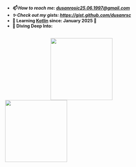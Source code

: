 - ***📫 How to reach me: dusanrosic25.06.1997@gmail.com***
- ***✨ Check out my gists: https://gist.github.com/dusanrsc***
- **🚀 Learning [Kotlin](https://en.wikipedia.org/wiki/Kotlin_(programming_language)) since: January 2025 🚀**
- **🌊 Diving Deep Into:**
<br><br>

<div style="text-align: center;">
  <a href="https://en.wikipedia.org/wiki/Android_(operating_system)">
    <img src="https://upload.wikimedia.org/wikipedia/commons/thumb/d/d7/Android_robot.svg/1745px-Android_robot.svg.png" width="200" style="margin-right: 10px;"/>
  </a>
</div>
<a href="https://en.wikipedia.org/wiki/Android_(operating_system)">
  <img src="https://upload.wikimedia.org/wikipedia/commons/thumb/d/d7/Android_robot.svg/1745px-Android_robot.svg.png" width="200"/>
</a>
